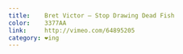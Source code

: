 ```yaml
---
title:    Bret Victor – Stop Drawing Dead Fish
color:    3377AA
link:     http://vimeo.com/64895205
category: ❤ing
---
```


<div class="large embed" data-url="http://vimeo.com/64895205">
    
</div>
